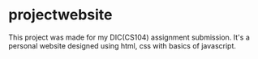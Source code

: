 # projectwebsite
This project was made for my DIC(CS104) assignment submission.
It's a personal website designed using html, css with basics of javascript.
